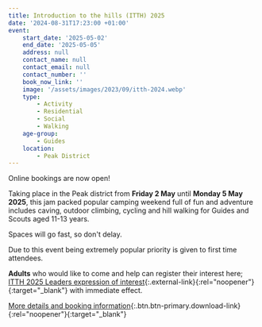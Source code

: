 ```yaml
---
title: Introduction to the hills (ITTH) 2025
date: '2024-08-31T17:23:00 +01:00'
event:
    start_date: '2025-05-02'
    end_date: '2025-05-05'
    address: null
    contact_name: null
    contact_email: null
    contact_number: ''
    book_now_link: ''
    image: '/assets/images/2023/09/itth-2024.webp'
    type:
        - Activity
        - Residential
        - Social
        - Walking
    age-group:
        - Guides
    location:
        - Peak District
---
```

Online bookings are now open!

Taking place in the Peak district from **Friday 2 May** until **Monday 5 May 2025**, this jam packed popular camping weekend full of fun and adventure includes caving, outdoor climbing, cycling and hill walking for Guides and Scouts aged 11-13 years.

Spaces will go fast, so don't delay.

Due to this event being extremely popular priority is given to first time attendees.

**Adults** who would like to come and help can register their interest here; [ITTH 2025 Leaders expression of interest](https://forms.office.com/pages/responsepage.aspx?id=Tq4WCYJWLkSIdAXdEancaxoigx7Emn5IpwIhe9sYxeBUQjFUVDQxQ1lQWEs4UE1ITEg3OTlRMzFKTSQlQCN0PWcu&route=shorturl){:.external-link}{:rel="noopener"}{:target="_blank"} with immediate effect.

[More details and booking information](/assets/docs/2024/2025-itth-event-flyer.pdf){:.btn.btn-primary.download-link}{:rel="noopener"}{:target="_blank"}
